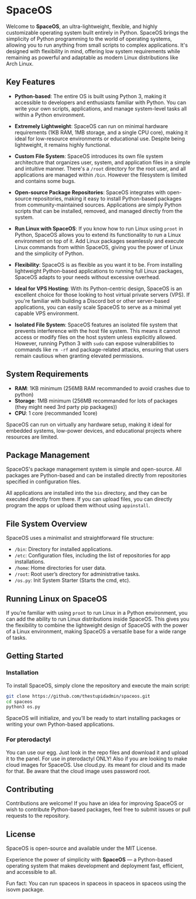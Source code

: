 # SpaceOS

Welcome to **SpaceOS**, an ultra-lightweight, flexible, and highly customizable operating system built entirely in Python. SpaceOS brings the simplicity of Python programming to the world of operating systems, allowing you to run anything from small scripts to complex applications. It's designed with flexibility in mind, offering low system requirements while remaining as powerful and adaptable as modern Linux distributions like Arch Linux.

## Key Features

- **Python-based**: The entire OS is built using Python 3, making it accessible to developers and enthusiasts familiar with Python. You can write your own scripts, applications, and manage system-level tasks all within a Python environment.
  
- **Extremely Lightweight**: SpaceOS can run on minimal hardware requirements (1KB RAM, 1MB storage, and a single CPU core), making it ideal for low-resource environments or educational use. Despite being lightweight, it remains highly functional.

- **Custom File System**: SpaceOS introduces its own file system architecture that organizes user, system, and application files in a simple and intuitive manner. There's a `/root` directory for the root user, and all applications are managed within `/bin`. However the filesystem is limited and contains some bugs.

- **Open-source Package Repositories**: SpaceOS integrates with open-source repositories, making it easy to install Python-based packages from community-maintained sources. Applications are simply Python scripts that can be installed, removed, and managed directly from the system.

- **Run Linux with SpaceOS**: If you know how to run Linux using `proot` in Python, SpaceOS allows you to extend its functionality to run a Linux environment on top of it. Add Linux packages seamlessly and execute Linux commands from within SpaceOS, giving you the power of Linux and the simplicity of Python.

- **Flexibility**: SpaceOS is as flexible as you want it to be. From installing lightweight Python-based applications to running full Linux packages, SpaceOS adapts to your needs without excessive overhead.

- **Ideal for VPS Hosting**: With its Python-centric design, SpaceOS is an excellent choice for those looking to host virtual private servers (VPS). If you're familiar with building a Discord bot or other server-based applications, you can easily scale SpaceOS to serve as a minimal yet capable VPS environment.

- **Isolated File System**: SpaceOS features an isolated file system that prevents interference with the host file system. This means it cannot access or modify files on the host system unless explicitly allowed. However, running Python 3 with `sudo` can expose vulnerabilities to commands like `rm -rf` and package-related attacks, ensuring that users remain cautious when granting elevated permissions.

## System Requirements

- **RAM**: 1KB minimum (256MB RAM recommanded to avoid crashes due to python)
- **Storage**: 1MB minimum (256MB recommanded for lots of packages (they might need 3rd party pip packages))
- **CPU**: 1 core (recommanded 1core)

SpaceOS can run on virtually any hardware setup, making it ideal for embedded systems, low-power devices, and educational projects where resources are limited.

## Package Management

SpaceOS's package management system is simple and open-source. All packages are Python-based and can be installed directly from repositories specified in configuration files.

All applications are installed into the `bin` directory, and they can be executed directly from there. If you can upload files, you can directly program the apps or upload them without using `appinstall`.

## File System Overview

SpaceOS uses a minimalist and straightforward file structure:

- `/bin`: Directory for installed applications.
- `/etc`: Configuration files, including the list of repositories for app installations.
- `/home`: Home directories for user data.
- `/root`: Root user’s directory for administrative tasks.
- `/os.py`: Init System Starter (Starts the cmd, etc).

## Running Linux on SpaceOS

If you’re familiar with using `proot` to run Linux in a Python environment, you can add the ability to run Linux distributions inside SpaceOS. This gives you the flexibility to combine the lightweight design of SpaceOS with the power of a Linux environment, making SpaceOS a versatile base for a wide range of tasks.

## Getting Started

### Installation
To install SpaceOS, simply clone the repository and execute the main script:
```bash
git clone https://github.com/thestupidadmin/spaceos.git
cd spaceos
python3 os.py
```

SpaceOS will initialize, and you’ll be ready to start installing packages or writing your own Python-based applications.

### For pterodactyl
You can use our egg. Just look in the repo files and download it and upload it to the panel. For use in pterodactyl ONLY! Also if you are looking to make cloud images for SpaceOS. Use cloud.py. its meant for cloud and its made for that. Be aware that the cloud image uses password root. 

## Contributing

Contributions are welcome! If you have an idea for improving SpaceOS or wish to contribute Python-based packages, feel free to submit issues or pull requests to the repository.

## License

SpaceOS is open-source and available under the MIT License.

Experience the power of simplicity with **SpaceOS** — a Python-based operating system that makes development and deployment fast, efficient, and accessible to all.

Fun fact: You can run spaceos in spaceos in spaceos in spaceos using the isovm package.
